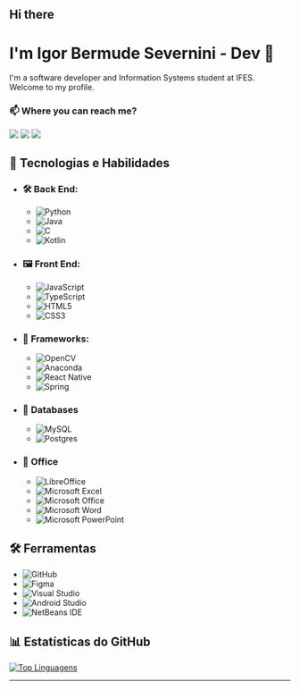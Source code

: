 ## Hi there
# I'm Igor Bermude Severnini - Dev 🤝

I'm a software developer and Information Systems student at IFES. Welcome to my profile.

### 📫 Where you can reach me?
<div>
    <a href="https://instagram.com/igor_severnini" target="_blank"><img src="https://img.shields.io/badge/-Instagram-%23E4405F?style=for-the-badge&logo=instagram&logoColor=white" target="_blank"/></a> <a     
    href="https://www.linkedin.com/in/igor-bermude-severnini-639418238" target="_blank"><img src="https://img.shields.io/badge/-LinkedIn-%230077B5?style=for-the-badge&logo=linkedin&logoColor=white" target="_blank"/></a> 
    <a href = "mailto:igorbsevernini@gmail.com"><img src="https://img.shields.io/badge/-Gmail-%23333?style=for-the-badge&logo=gmail&logoColor=white" target="_blank"/></a>
</div>

## 🚀 Tecnologias e Habilidades

- ### 🛠️ Back End:
    - ![Python](https://img.shields.io/badge/python-3670A0?style=for-the-badge&logo=python&logoColor=ffdd54)
    - ![Java](https://img.shields.io/badge/java-%23ED8B00.svg?style=for-the-badge&logo=openjdk&logoColor=white)
    - ![C](https://img.shields.io/badge/C-00599C?style=for-the-badge&logo=c&logoColor=white)
    - ![Kotlin](https://img.shields.io/badge/kotlin-%237F52FF.svg?style=for-the-badge&logo=kotlin&logoColor=white)

- ### 🖼️ Front End:
    - ![JavaScript](https://img.shields.io/badge/javascript-%23323330.svg?style=for-the-badge&logo=javascript&logoColor=%23F7DF1E)
    - ![TypeScript](https://img.shields.io/badge/typescript-%23007ACC.svg?style=for-the-badge&logo=typescript&logoColor=white)
    - ![HTML5](https://img.shields.io/badge/html5-%23E34F26.svg?style=for-the-badge&logo=html5&logoColor=white)
    - ![CSS3](https://img.shields.io/badge/css3-%231572B6.svg?style=for-the-badge&logo=css3&logoColor=white)

- ### 🚀 Frameworks: 
    - ![OpenCV](https://img.shields.io/badge/opencv-%23white.svg?style=for-the-badge&logo=opencv&logoColor=white)
    - ![Anaconda](https://img.shields.io/badge/Anaconda-%2344A833.svg?style=for-the-badge&logo=anaconda&logoColor=white)
    - ![React Native](https://img.shields.io/badge/react_native-%2320232a.svg?style=for-the-badge&logo=react&logoColor=%2361DAFB)
    - ![Spring](https://img.shields.io/badge/spring-%236DB33F.svg?style=for-the-badge&logo=spring&logoColor=white)

- ### 💾 Databases
    - ![MySQL](https://img.shields.io/badge/mysql-4479A1.svg?style=for-the-badge&logo=mysql&logoColor=white)
    - ![Postgres](https://img.shields.io/badge/postgres-%23316192.svg?style=for-the-badge&logo=postgresql&logoColor=white) 

- ### 🏢 Office
    - ![LibreOffice](https://img.shields.io/badge/LibreOffice-%2318A303?style=for-the-badge&logo=LibreOffice&logoColor=white)
    - ![Microsoft Excel](https://img.shields.io/badge/Microsoft_Excel-217346?style=for-the-badge&logo=microsoft-excel&logoColor=white)
    - ![Microsoft Office](https://img.shields.io/badge/Microsoft_Office-D83B01?style=for-the-badge&logo=microsoft-office&logoColor=white)
    - ![Microsoft Word](https://img.shields.io/badge/Microsoft_Word-2B579A?style=for-the-badge&logo=microsoft-word&logoColor=white)
    - ![Microsoft PowerPoint](https://img.shields.io/badge/Microsoft_PowerPoint-B7472A?style=for-the-badge&logo=microsoft-powerpoint&logoColor=white)

 ## 🛠 Ferramentas
- ![GitHub](https://img.shields.io/badge/github-%23121011.svg?style=for-the-badge&logo=github&logoColor=white)
- ![Figma](https://img.shields.io/badge/Figma-F24E1E?style=for-the-badge&logo=figma&logoColor=white)
- ![Visual Studio](https://img.shields.io/badge/Visual_Studio-5C2D91?style=for-the-badge&logo=visual-studio&logoColor=white)
- ![Android Studio](https://img.shields.io/badge/android%20studio-346ac1?style=for-the-badge&logo=android%20studio&logoColor=white)
- ![NetBeans IDE](https://img.shields.io/badge/NetBeansIDE-1B6AC6.svg?style=for-the-badge&logo=apache-netbeans-ide&logoColor=white)


## 📊 Estatísticas do GitHub
[![Top Linguagens](https://github-readme-stats.vercel.app/api/top-langs/?username=IgorBermude&layout=compact&theme=radical)](https://github.com/anuraghazra/github-readme-stats)

---

<p align="center">
  <img src="https://komarev.com/ghpvc/?username=IgorBermude&style=flat-square&color=blue" alt=""/>
</p>
<!--
**IgorBermude/IgorBermude** is a ✨ _special_ ✨ repository because its `README.md` (this file) appears on your GitHub profile.

Here are some ideas to get you started:

- 🔭 I’m currently working on ...
- 🌱 I’m currently learning ...
- 👯 I’m looking to collaborate on ...
- 🤔 I’m looking for help with ...
- 💬 Ask me about ...
- 📫 How to reach me: ...
- 😄 Pronouns: ...
- ⚡ Fun fact: ...
-->
